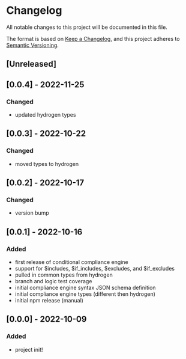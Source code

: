 # Changelog

All notable changes to this project will be documented in this file.

The format is based on [Keep a Changelog](https://keepachangelog.com/en/1.0.0/),
and this project adheres to [Semantic Versioning](https://semver.org/spec/v2.0.0.html).

## [Unreleased]

## [0.0.4] - 2022-11-25

### Changed

- updated hydrogen types

## [0.0.3] - 2022-10-22

### Changed

- moved types to hydrogen

## [0.0.2] - 2022-10-17

### Changed

- version bump

## [0.0.1] - 2022-10-16

### Added

- first release of conditional compliance engine
- support for $includes, $if_includes, $excludes, and $if_excludes
- pulled in common types from hydrogen
- branch and logic test coverage
- initial compliance engine syntax JSON schema definition
- initial compliance engine types (different then hydrogen)
- initial npm release (manual)

## [0.0.0] - 2022-10-09

### Added

- project init!
